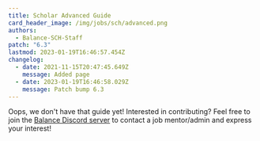 ```yaml
---
title: Scholar Advanced Guide
card_header_image: /img/jobs/sch/advanced.png
authors:
  - Balance-SCH-Staff
patch: "6.3"
lastmod: 2023-01-19T16:46:57.454Z
changelog:
  - date: 2021-11-15T20:47:45.649Z
    message: Added page
  - date: 2023-01-19T16:46:58.029Z
    message: Patch bump 6.3
---
```

Oops, we don't have that guide yet! Interested in contributing? Feel free to join the [Balance Discord server](https://discord.gg/thebalanceffxiv) to contact a job mentor/admin and express your interest!